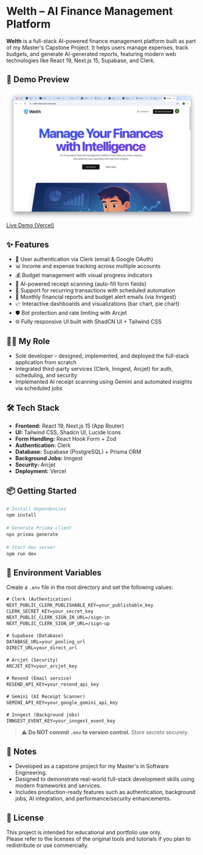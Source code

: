 # Welth – AI Finance Management Platform

**Welth** is a full-stack AI-powered finance management platform built as part of my Master's Capstone Project. It helps users manage expenses, track budgets, and generate AI-generated reports, featuring modern web technologies like React 19, Next.js 15, Supabase, and Clerk.

## 📸 Demo Preview

![Dashboard Screenshot](./public/demo-dashboard.png)  
[Live Demo (Vercel)](https://welth-theta-gray.vercel.app/)

## ✨ Features

- 🔐 User authentication via Clerk (email & Google OAuth)
- 📊 Income and expense tracking across multiple accounts
- 💰 Budget management with visual progress indicators
- 📸 AI-powered receipt scanning (auto-fill form fields)
- 🔄 Support for recurring transactions with scheduled automation
- 📧 Monthly financial reports and budget alert emails (via Inngest)
- 📈 Interactive dashboards and visualizations (bar chart, pie chart)
- 🛡️ Bot protection and rate limiting with Arcjet
- 🌐 Fully responsive UI built with ShadCN UI + Tailwind CSS

## 🙋‍♂️ My Role

- Sole developer – designed, implemented, and deployed the full-stack application from scratch
- Integrated third-party services (Clerk, Inngest, Arcjet) for auth, scheduling, and security
- Implemented AI receipt scanning using Gemini and automated insights via scheduled jobs

## 🛠️ Tech Stack

- **Frontend:** React 19, Next.js 15 (App Router)
- **UI:** Tailwind CSS, Shadcn UI, Lucide Icons
- **Form Handling:** React Hook Form + Zod
- **Authentication:** Clerk
- **Database:** Supabase (PostgreSQL) + Prisma ORM
- **Background Jobs:** Inngest
- **Security:** Arcjet
- **Deployment:** Vercel

## 📦 Getting Started

```bash
# Install dependencies
npm install

# Generate Prisma client
npx prisma generate

# Start dev server
npm run dev
```

## 🔐 Environment Variables

Create a `.env` file in the root directory and set the following values:

```env
# Clerk (Authentication)
NEXT_PUBLIC_CLERK_PUBLISHABLE_KEY=your_publishable_key
CLERK_SECRET_KEY=your_secret_key
NEXT_PUBLIC_CLERK_SIGN_IN_URL=/sign-in
NEXT_PUBLIC_CLERK_SIGN_UP_URL=/sign-up

# Supabase (Database)
DATABASE_URL=your_pooling_url
DIRECT_URL=your_direct_url

# Arcjet (Security)
ARCJET_KEY=your_arcjet_key

# Resend (Email service)
RESEND_API_KEY=your_resend_api_key

# Gemini (AI Receipt Scanner)
GEMINI_API_KEY=your_google_gemini_api_key

# Inngest (Background jobs)
INNGEST_EVENT_KEY=your_inngest_event_key
```

> ⚠️ **Do NOT commit `.env` to version control.** Store secrets securely.

## 📌 Notes

- Developed as a capstone project for my Master's in Software Engineering.
- Designed to demonstrate real-world full-stack development skills using modern frameworks and services.
- Includes production-ready features such as authentication, background jobs, AI integration, and performance/security enhancements.

## 📄 License

This project is intended for educational and portfolio use only.  
Please refer to the licenses of the original tools and tutorials if you plan to redistribute or use commercially.
